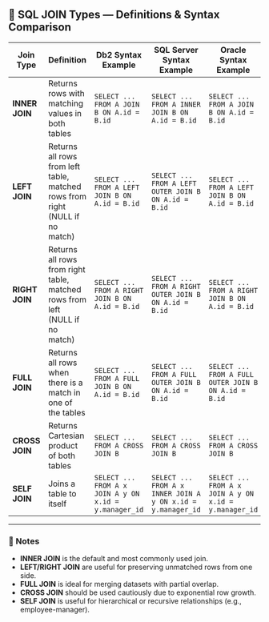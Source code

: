 ## 🔗 SQL JOIN Types — Definitions & Syntax Comparison

| Join Type         | Definition                                                                 | Db2 Syntax Example                                                                 | SQL Server Syntax Example                                                           | Oracle Syntax Example                                                               |
|-------------------|-----------------------------------------------------------------------------|-------------------------------------------------------------------------------------|--------------------------------------------------------------------------------------|--------------------------------------------------------------------------------------|
| **INNER JOIN**    | Returns rows with matching values in both tables                           | `SELECT ... FROM A JOIN B ON A.id = B.id`                                           | `SELECT ... FROM A INNER JOIN B ON A.id = B.id`                                     | `SELECT ... FROM A JOIN B ON A.id = B.id`                                           |
| **LEFT JOIN**     | Returns all rows from left table, matched rows from right (NULL if no match)| `SELECT ... FROM A LEFT JOIN B ON A.id = B.id`                                      | `SELECT ... FROM A LEFT OUTER JOIN B ON A.id = B.id`                                | `SELECT ... FROM A LEFT JOIN B ON A.id = B.id`                                      |
| **RIGHT JOIN**    | Returns all rows from right table, matched rows from left (NULL if no match)| `SELECT ... FROM A RIGHT JOIN B ON A.id = B.id`                                     | `SELECT ... FROM A RIGHT OUTER JOIN B ON A.id = B.id`                               | `SELECT ... FROM A RIGHT JOIN B ON A.id = B.id`                                     |
| **FULL JOIN**     | Returns all rows when there is a match in one of the tables                | `SELECT ... FROM A FULL JOIN B ON A.id = B.id`                                      | `SELECT ... FROM A FULL OUTER JOIN B ON A.id = B.id`                                | `SELECT ... FROM A FULL OUTER JOIN B ON A.id = B.id`                                |
| **CROSS JOIN**    | Returns Cartesian product of both tables                                   | `SELECT ... FROM A CROSS JOIN B`                                                    | `SELECT ... FROM A CROSS JOIN B`                                                    | `SELECT ... FROM A CROSS JOIN B`                                                    |
| **SELF JOIN**     | Joins a table to itself                                                    | `SELECT ... FROM A x JOIN A y ON x.id = y.manager_id`                               | `SELECT ... FROM A x INNER JOIN A y ON x.id = y.manager_id`                         | `SELECT ... FROM A x JOIN A y ON x.id = y.manager_id`                               |

---

### 📝 Notes

- **INNER JOIN** is the default and most commonly used join.
- **LEFT/RIGHT JOIN** are useful for preserving unmatched rows from one side.
- **FULL JOIN** is ideal for merging datasets with partial overlap.
- **CROSS JOIN** should be used cautiously due to exponential row growth.
- **SELF JOIN** is useful for hierarchical or recursive relationships (e.g., employee-manager).

